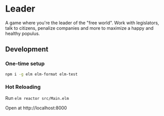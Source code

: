 # Leader

A game where you're the leader of the "free world". Work with legislators, talk to citizens, penalize companies and more to maximize a happy and healthy populus.

## Development

### One-time setup

```bash
npm i -g elm elm-format elm-test
```

### Hot Reloading

Run `elm reactor src/Main.elm`

Open at http://localhost:8000
